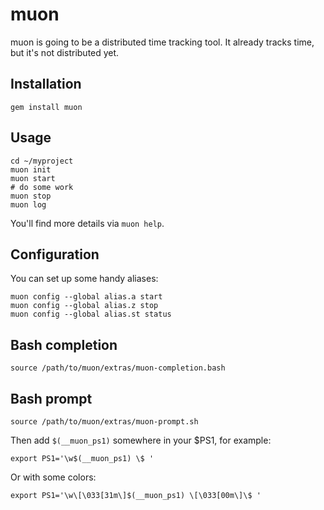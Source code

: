 muon
=================

muon is going to be a distributed time tracking tool. It already tracks time, but it's not distributed yet.

Installation
------------
```
gem install muon
```

Usage
------------
```
cd ~/myproject
muon init
muon start
# do some work
muon stop
muon log
```

You'll find more details via `muon help`.

Configuration
-------------
You can set up some handy aliases:
```
muon config --global alias.a start
muon config --global alias.z stop
muon config --global alias.st status
```

Bash completion
------------
```
source /path/to/muon/extras/muon-completion.bash
```

Bash prompt
------------
```
source /path/to/muon/extras/muon-prompt.sh
```
Then add `$(__muon_ps1)` somewhere in your $PS1, for example:
```
export PS1='\w$(__muon_ps1) \$ '
```
Or with some colors:
```
export PS1='\w\[\033[31m\]$(__muon_ps1) \[\033[00m\]\$ '
```

